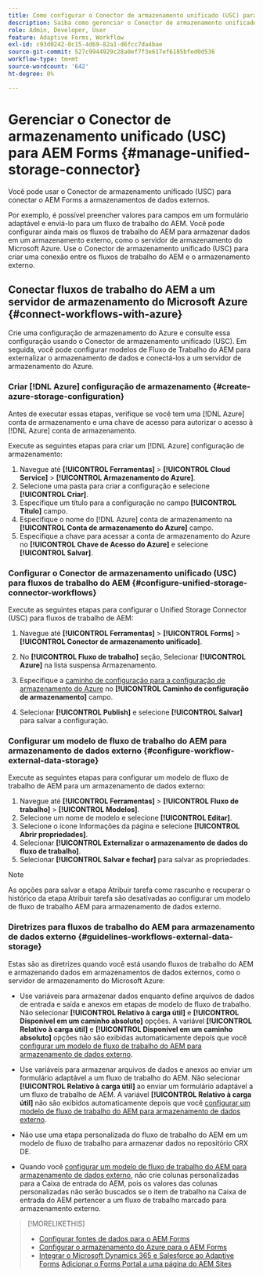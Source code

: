 ```yaml
---
title: Como configurar o Conector de armazenamento unificado (USC) para AEM Forms?
description: Saiba como gerenciar o Conector de armazenamento unificado (USC) para AEM Forms. Use o Conector de armazenamento unificado (USC) para conectar o AEM Forms a armazenamentos de dados externos.
role: Admin, Developer, User
feature: Adaptive Forms, Workflow
exl-id: c93d0242-0c15-4d69-82a1-d6fcc7da4bae
source-git-commit: 527c9944929c28a0ef7f3e617ef6185bfed0d536
workflow-type: tm+mt
source-wordcount: '642'
ht-degree: 0%

---
```


# Gerenciar o Conector de armazenamento unificado (USC) para AEM Forms {#manage-unified-storage-connector}

Você pode usar o Conector de armazenamento unificado (USC) para conectar o AEM Forms a armazenamentos de dados externos.

Por exemplo, é possível preencher valores para campos em um formulário adaptável e enviá-lo para um fluxo de trabalho do AEM. Você pode configurar ainda mais os fluxos de trabalho do AEM para armazenar dados em um armazenamento externo, como o servidor de armazenamento do Microsoft Azure. Use o Conector de armazenamento unificado (USC) para criar uma conexão entre os fluxos de trabalho do AEM e o armazenamento externo.

## Conectar fluxos de trabalho do AEM a um servidor de armazenamento do Microsoft Azure {#connect-workflows-with-azure}

Crie uma configuração de armazenamento do Azure e consulte essa configuração usando o Conector de armazenamento unificado (USC). Em seguida, você pode configurar modelos de Fluxo de Trabalho do AEM para externalizar o armazenamento de dados e conectá-los a um servidor de armazenamento do Azure.

### Criar [!DNL Azure] configuração de armazenamento {#create-azure-storage-configuration}

Antes de executar essas etapas, verifique se você tem uma [!DNL Azure] conta de armazenamento e uma chave de acesso para autorizar o acesso à [!DNL Azure] conta de armazenamento.

Execute as seguintes etapas para criar um [!DNL Azure] configuração de armazenamento:

1. Navegue até **[!UICONTROL Ferramentas]** > **[!UICONTROL Cloud Service]** > **[!UICONTROL Armazenamento do Azure]**.
1. Selecione uma pasta para criar a configuração e selecione **[!UICONTROL Criar]**.
1. Especifique um título para a configuração no campo **[!UICONTROL Título]** campo.
1. Especifique o nome do [!DNL Azure] conta de armazenamento na **[!UICONTROL Conta de armazenamento do Azure]** campo.
1. Especifique a chave para acessar a conta de armazenamento do Azure no **[!UICONTROL Chave de Acesso do Azure]** e selecione **[!UICONTROL Salvar]**.

### Configurar o Conector de armazenamento unificado (USC) para fluxos de trabalho do AEM {#configure-unified-storage-connector-workflows}

Execute as seguintes etapas para configurar o Unified Storage Connector (USC) para fluxos de trabalho de AEM:

1. Navegue até **[!UICONTROL Ferramentas]** > **[!UICONTROL Forms]** > **[!UICONTROL Conector de armazenamento unificado]**.

1. No **[!UICONTROL Fluxo de trabalho]** seção, Selecionar **[!UICONTROL Azure]** na lista suspensa Armazenamento.
1. Especifique a [caminho de configuração para a configuração de armazenamento do Azure](#create-azure-storage-configuration) no **[!UICONTROL Caminho de configuração de armazenamento]** campo.
1. Selecionar **[!UICONTROL Publish]** e selecione **[!UICONTROL Salvar]** para salvar a configuração.

### Configurar um modelo de fluxo de trabalho do AEM para armazenamento de dados externo {#configure-workflow-external-data-storage}

Execute as seguintes etapas para configurar um modelo de fluxo de trabalho de AEM para um armazenamento de dados externo:

1. Navegue até **[!UICONTROL Ferramentas]** > **[!UICONTROL Fluxo de trabalho]** > **[!UICONTROL Modelos]**.
1. Selecione um nome de modelo e selecione **[!UICONTROL Editar]**.
1. Selecione o ícone Informações da página e selecione **[!UICONTROL Abrir propriedades]**.
1. Selecionar **[!UICONTROL Externalizar o armazenamento de dados do fluxo de trabalho]**.
1. Selecionar **[!UICONTROL Salvar e fechar]** para salvar as propriedades.

>[!NOTE]
>
>As opções para salvar a etapa Atribuir tarefa como rascunho e recuperar o histórico da etapa Atribuir tarefa são desativadas ao configurar um modelo de fluxo de trabalho AEM para armazenamento de dados externo.

### Diretrizes para fluxos de trabalho do AEM para armazenamento de dados externo {#guidelines-workflows-external-data-storage}

Estas são as diretrizes quando você está usando fluxos de trabalho do AEM e armazenando dados em armazenamentos de dados externos, como o servidor de armazenamento do Microsoft Azure:

* Use variáveis para armazenar dados enquanto define arquivos de dados de entrada e saída e anexos em etapas de modelo de fluxo de trabalho. Não selecionar **[!UICONTROL Relativo à carga útil]** e **[!UICONTROL Disponível em um caminho absoluto]** opções. A variável **[!UICONTROL Relativo à carga útil]** e **[!UICONTROL Disponível em um caminho absoluto]** opções não são exibidas automaticamente depois que você [configurar um modelo de fluxo de trabalho do AEM para armazenamento de dados externo](#configure-workflow-external-data-storage).

* Use variáveis para armazenar arquivos de dados e anexos ao enviar um formulário adaptável a um fluxo de trabalho do AEM. Não selecionar **[!UICONTROL Relativo à carga útil]** ao enviar um formulário adaptável a um fluxo de trabalho de AEM. A variável **[!UICONTROL Relativo à carga útil]** não são exibidos automaticamente depois que você [configurar um modelo de fluxo de trabalho do AEM para armazenamento de dados externo](#configure-workflow-external-data-storage).

* Não use uma etapa personalizada do fluxo de trabalho do AEM em um modelo de fluxo de trabalho para armazenar dados no repositório CRX DE.

* Quando você [configurar um modelo de fluxo de trabalho do AEM para armazenamento de dados externo](#configure-workflow-external-data-storage), não crie colunas personalizadas para a Caixa de entrada do AEM, pois os valores das colunas personalizadas não serão buscados se o item de trabalho na Caixa de entrada do AEM pertencer a um fluxo de trabalho marcado para armazenamento externo.

>[!MORELIKETHIS]
>
>* [Configurar fontes de dados para o AEM Forms](/help/forms/configure-data-sources.md)
>* [Configurar o armazenamento do Azure para o AEM Forms](/help/forms/configure-azure-storage.md)
>* [Integrar o Microsoft Dynamics 365 e Salesforce ao Adaptive Forms](/help/forms/configure-msdynamics-salesforce.md)
>  [Adicionar o Forms Portal a uma página do AEM Sites](/help/forms/configure-forms-portal.md)
